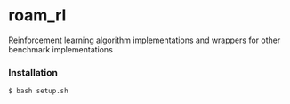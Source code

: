 # roam_rl
Reinforcement learning algorithm implementations and wrappers for other benchmark implementations 

### Installation 

```console 
$ bash setup.sh
```
